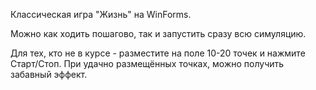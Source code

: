 Классическая игра "Жизнь" на WinForms.

Можно как ходить пошагово, так и запустить сразу всю симуляцию.

Для тех, кто не в курсе - разместите на поле 10-20 точек и нажмите Старт/Стоп. При удачно размещённых точках, можно получить забавный эффект.
